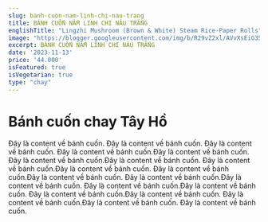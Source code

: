 ```yaml
---
slug: banh-cuon-nam-linh-chi-nau-trang
title: BÁNH CUỐN NẤM LINH CHI NÂU TRẮNG
englishTitle: "Lingzhi Mushroom (Brown & White) Steam Rice-Paper Rolls"
image: "https://blogger.googleusercontent.com/img/b/R29vZ2xl/AVvXsEiG35fsEbIRm6hm8_JULBjoo8sCNuDaWha3fm1NPu3Zv5S4LUR3db2GmBrBPaIWFFiLKOyK4WBDVjFmGTzX_LWgBrdbnWDl9NECyBQGYas3vIOCQBY9eHYjopD6o4-09iVir0S5qBxJ0m3ZYuYianv4y3Yg55KDaMwsLveDRynI9DyRlg/s1600/CuonNamLinhChi(Nau-Trang).jpg"
excerpt: BÁNH CUỐN NẤM LINH CHI NÂU TRẮNG
date: '2023-11-13'
price: '44.000'
isFeatured: true
isVegetarian: true
type: "chay"
---
```

# Bánh cuốn chay Tây Hồ

Đây là content về bánh cuốn. Đây là content về bánh cuốn. Đây là content về bánh cuốn. Đây là content về bánh cuốn.Đây là content về bánh cuốn. Đây là content về bánh cuốn.Đây là content về bánh cuốn. Đây là content về bánh cuốn.Đây là content về bánh cuốn. Đây là content về bánh cuốn.Đây là content về bánh cuốn. Đây là content về bánh cuốn.Đây là content về bánh cuốn. Đây là content về bánh cuốn.Đây là content về bánh cuốn. Đây là content về bánh cuốn.Đây là content về bánh cuốn. Đây là content về bánh cuốn.Đây là content về bánh cuốn. Đây là content về bánh cuốn.